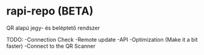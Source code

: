 # rapi-repo (BETA)
QR alapú jegy- és beléptető rendszer

TODO:
  -Connection Check
  -Remote update
  -API
  -Optimization (Make it a bit faster)
  -Connect to the QR Scanner

